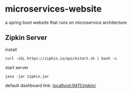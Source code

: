 # microservices-website
a spring boot website that runs on microservice architecture

Zipkin Server
------
install
```
curl -sSL https://zipkin.io/quickstart.sh | bash -s 
```
start server
```
java -jar zipkin.jar
```
default dashboard link:
[localhost:9411/zipkin/](localhost:9411/zipkin/)